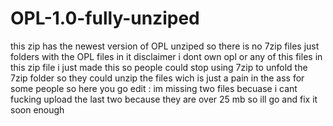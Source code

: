 # OPL-1.0-fully-unziped
this zip has the newest version of OPL unziped so there is no 7zip files just folders with the OPL files in it disclaimer i dont own opl or any of this files in this zip file i just made this so people could stop using 7zip to unfold the 7zip folder so they could unzip the files wich is just a pain in the ass for some people so here you go
edit : im missing two files becuase i cant fucking upload the last two because they are over 25 mb so ill go and fix it soon enough
